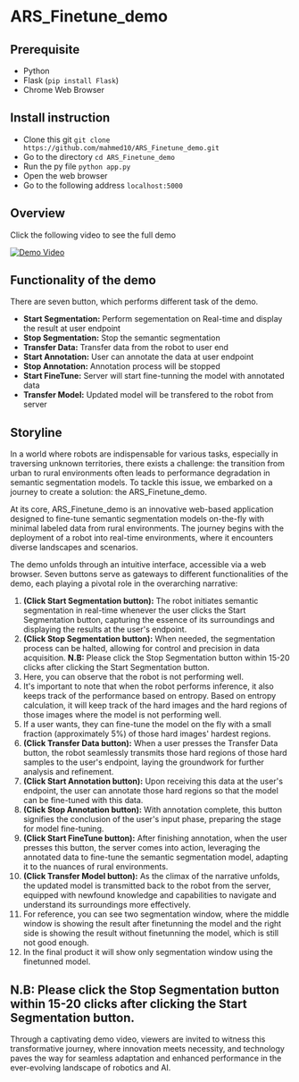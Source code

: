# ARS_Finetune_demo

## Prerequisite
- Python
- Flask (`pip install Flask`)
- Chrome Web Browser

## Install instruction
- Clone this git `git clone https://github.com/mahmed10/ARS_Finetune_demo.git`
- Go to the directory `cd ARS_Finetune_demo`
- Run the py file `python app.py`
- Open the web browser
- Go to the following address `localhost:5000`

## Overview
Click the following video to see the full demo

[![Demo Video](http://img.youtube.com/vi/22EMXAfQhD8/0.jpg)](http://www.youtube.com/watch?v=22EMXAfQhD8)

## Functionality of the demo
There are seven button, which performs different task of the demo.
- **Start Segmentation:** Perform segementation on Real-time and display the result at user endpoint
- **Stop Segmentation:** Stop the semantic segmentation
- **Transfer Data:** Transfer data from the robot to user end
- **Start Annotation:** User can annotate the data at user endpoint
- **Stop Annotation:** Annotation process will be stopped
- **Start FineTune:** Server will start fine-tunning the model with annotated data
- **Transfer Model:** Updated model will be transfered to the robot from server

## Storyline
In a world where robots are indispensable for various tasks, especially in traversing unknown territories, there exists a challenge: the transition from urban to rural environments often leads to performance degradation in semantic segmentation models. To tackle this issue, we embarked on a journey to create a solution: the ARS_Finetune_demo.

At its core, ARS_Finetune_demo is an innovative web-based application designed to fine-tune semantic segmentation models on-the-fly with minimal labeled data from rural environments. The journey begins with the deployment of a robot into real-time environments, where it encounters diverse landscapes and scenarios.

The demo unfolds through an intuitive interface, accessible via a web browser. Seven buttons serve as gateways to different functionalities of the demo, each playing a pivotal role in the overarching narrative:

1. **(Click Start Segmentation button):** The robot initiates semantic segmentation in real-time whenever the user clicks the Start Segmentation button, capturing the essence of its surroundings and displaying the results at the user's endpoint.
2. **(Click Stop Segmentation button):** When needed, the segmentation process can be halted, allowing for control and precision in data acquisition.
**N.B:** Please click the Stop Segmentation button within 15-20 clicks after clicking the Start Segmentation button.
4. Here, you can observe that the robot is not performing well.
5. It's important to note that when the robot performs inference, it also keeps track of the performance based on entropy. Based on entropy calculation, it will keep track of the hard images and the hard regions of those images where the model is not performing well.
6. If a user wants, they can fine-tune the model on the fly with a small fraction (approximately 5%) of those hard images' hardest regions.
7. **(Click Transfer Data button):** When a user presses the Transfer Data button, the robot seamlessly transmits those hard regions of those hard samples to the user's endpoint, laying the groundwork for further analysis and refinement.
8. **(Click Start Annotation button):** Upon receiving this data at the user's endpoint, the user can annotate those hard regions so that the model can be fine-tuned with this data.
9. **(Click Stop Annotation button):** With annotation complete, this button signifies the conclusion of the user's input phase, preparing the stage for model fine-tuning.
10. **(Click Start FineTune button):** After finishing annotation, when the user presses this button, the server comes into action, leveraging the annotated data to fine-tune the semantic segmentation model, adapting it to the nuances of rural environments.
11. **(Click Transfer Model button):** As the climax of the narrative unfolds, the updated model is transmitted back to the robot from the server, equipped with newfound knowledge and capabilities to navigate and understand its surroundings more effectively.
12. For reference, you can see two segmentation window, where the middle window is showing the result after finetunning the model and the right side is showing the result without finetunning the model, which is still not good enough.
13. In the final product it will show only segmentation window using the finetunned model.

N.B: Please click the Stop Segmentation button within 15-20 clicks after clicking the Start Segmentation button.
--- 

Through a captivating demo video, viewers are invited to witness this transformative journey, where innovation meets necessity, and technology paves the way for seamless adaptation and enhanced performance in the ever-evolving landscape of robotics and AI.



